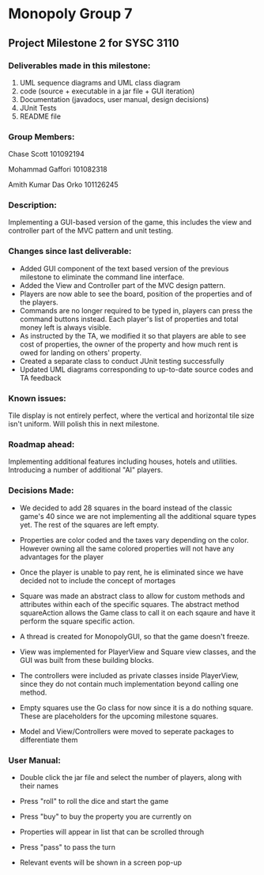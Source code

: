 # Monopoly Group 7

## Project Milestone 2 for SYSC 3110

### Deliverables made in this milestone:

1. UML sequence diagrams and UML class diagram
2. code (source + executable in  a jar file + GUI iteration)
3. Documentation (javadocs, user manual, design decisions)
4. JUnit Tests
5. README file

### Group Members:

Chase Scott 101092194

Mohammad Gaffori 101082318

Amith Kumar Das Orko 101126245

### Description:

Implementing a GUI-based version of the game, this includes the view and controller part of the MVC pattern and unit testing.

### Changes since last deliverable:

- Added GUI component of the text based version of the previous milestone to eliminate the command line interface. 
- Added the View and Controller part of the MVC design pattern.
- Players are now able to see the board, position of the properties and of the players.
- Commands are no longer required to be typed in, players can press the command buttons instead. Each player's list of properties and total money left is always visible.
- As instructed by the TA, we modified it so that players are able to see cost of properties, the owner of the property and how much rent is owed for landing on others' property.
- Created a separate class to conduct JUnit testing successfully
- Updated UML diagrams corresponding to up-to-date source codes and TA feedback

### Known issues:

Tile display is not entirely perfect, where the vertical and horizontal tile size isn't uniform. Will polish this in next milestone.

### Roadmap ahead:

Implementing additional features including houses, hotels and utilities. Introducing a number of additional "AI" players.

### Decisions Made:

- We decided to add 28 squares in the board instead of the classic game's 40 since we are not implementing all the additional square types yet. The rest of the squares are left
empty.

- Properties are color coded and the taxes vary depending on the color. However owning all the same colored properties will not have any advantages for the player

- Once the player is unable to pay rent, he is eliminated since we have decided not to include the concept of mortages

- Square was made an abstract class to allow for custom methods and attributes within each of the specific squares. The abstract method squareAction allows the Game class to call it on each sqaure and have it perform the square specific action.

- A thread is created for MonopolyGUI, so that the game doesn't freeze.

- View was implemented for PlayerView and Square view classes, and the GUI was built from these building blocks.

- The controllers were included as private classes inside PlayerView, since they do not contain much implementation beyond calling one method.

- Empty squares use the Go class for now since it is a do nothing square. These are placeholders for the upcoming milestone squares.

- Model and View/Controllers were moved to seperate packages to differentiate them

### User Manual:

-  Double click the jar file and select the number of players, along with their names

- Press "roll" to roll the dice and start the game

- Press "buy" to buy the property you are currently on

- Properties will appear in list that can be scrolled through

- Press "pass" to pass the turn

- Relevant events will be shown in a screen pop-up

